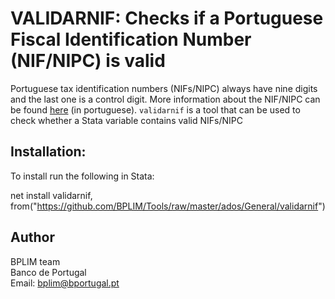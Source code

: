 # VALIDARNIF: Checks if a Portuguese Fiscal Identification Number (NIF/NIPC) is valid

Portuguese tax identification numbers (NIFs/NIPC) always have nine digits and the last one is a control digit. More information about the NIF/NIPC can be found [here](https://pt.wikipedia.org/wiki/N%C3%BAmero_de_identifica%C3%A7%C3%A3o_fiscal) (in portuguese).
`validarnif` is a tool that can be used to check whether a Stata variable contains valid NIFs/NIPC

## Installation:

To install run the following in Stata:

net install validarnif, from("https://github.com/BPLIM/Tools/raw/master/ados/General/validarnif")

## Author

BPLIM team
<br>Banco de Portugal
<br>Email: bplim@bportugal.pt
